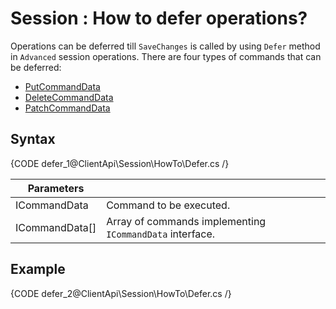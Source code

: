 # Session : How to defer operations?

Operations can be deferred till `SaveChanges` is called by using `Defer` method in `Advanced` session operations. There are four types of commands that can be deferred:

- [PutCommandData](../../../glossary/put-command-data)
- [DeleteCommandData](../../../glossary/delete-command-data)
- [PatchCommandData](../../../glossary/patch-command-data)

## Syntax

{CODE defer_1@ClientApi\Session\HowTo\Defer.cs /}

| Parameters | | |
| ------------- | ------------- | ----- |
| ICommandData | Command to be executed. |
| ICommandData[] | Array of commands implementing `ICommandData` interface. |

## Example

{CODE defer_2@ClientApi\Session\HowTo\Defer.cs /}
